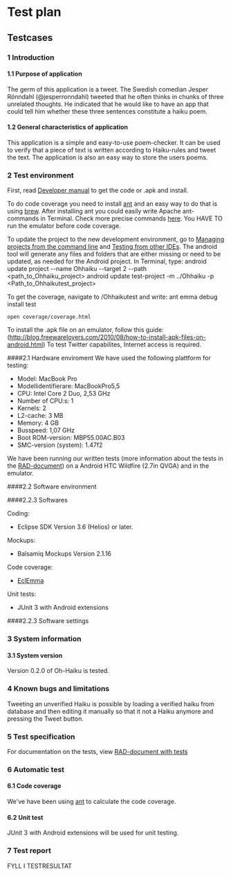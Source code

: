 # Test plan

## Testcases

### 1 Introduction

#### 1.1 Purpose of application
The germ of this application is a tweet. The Swedish comedian Jesper Rönndahl (@jesperronndahl)
tweeted that he often thinks in chunks of three unrelated thoughts. He indicated that he would 
like to have an app that could tell him whether these three sentences constitute a haiku poem.


#### 1.2 General characteristics of application

This application is a simple and easy-to-use poem-checker. It can be used to verify that a piece of text is written according to Haiku-rules and tweet the text. The application is also an easy way to store the users poems.
 
### 2 Test environment
First, read [Developer manual](https://github.com/oh-haiku/oh-haiku/blob/master/doc/developer_manual.md) to get the code or .apk and install. 

To do code coverage you need to install [ant](http://ant.apache.org/) and an easy way to do that is using [brew](http://mxcl.github.com/homebrew/). After installing ant you could easily write Apache ant-commands in Terminal. Check more precise commands [here](http://developer.android.com/guide/developing/projects/projects-cmdline.html). You HAVE TO run the emulator before code coverage. 

To update the project to the new development environment, go to [Managing projects from the command line](http://developer.android.com/guide/developing/projects/projects-cmdline.html) and [Testing from other IDEs](http://developer.android.com/guide/developing/testing/testing_otheride.html). The android tool will generate any files and folders that are either missing or need to be updated, as needed for the Android project. In Terminal, type:
 	android update project --name Ohhaiku --target 2 --path <path_to_Ohhaiku_project>
	android update test-project -m ../Ohhaiku -p <Path_to_Ohhaikutest_project>



To get the coverage, navigate to /Ohhaikutest and write:
	ant emma debug install test 

	open coverage/coverage.html

To install the .apk file on an emulator, follow this guide: (http://blog.freewarelovers.com/2010/08/how-to-install-apk-files-on-android.html)
To test Twitter capabilites, Internet access is required.

####2.1 Hardware enviroment
We have used the following plattform for testing:

 - Model:	MacBook Pro
 - Modellidentifierare:	MacBookPro5,5
 - CPU:	Intel Core 2 Duo, 2,53 GHz
 - Number of CPU:s:	1
 - Kernels:	2
 - L2-cache:	3 MB
 - Memory:	4 GB
 - Busspeed:	1,07 GHz
 - Boot ROM-version:	MBP55.00AC.B03
 - SMC-version (system):	1.47f2

We have been running our written tests (more information about the tests in the  [RAD-document](https://github.com/oh-haiku/oh-haiku/blob/master/doc/RAD.md))
on a Android HTC Wildfire (2.7in QVGA) and in the emulator. 
 

####2.2 Software environment

####2.2.3 Softwares

Coding:

 - Eclipse SDK Version 3.6 (Helios) or later. 

Mockups:

 - Balsamiq Mockups Version 2.1.16

Code coverage:

 - [EclEmma](http://www.eclemma.org/)

Unit tests:

 - JUnit 3 with Android extensions

####2.2.3 Software settings

### 3 System information

#### 3.1 System version
Version 0.2.0 of Oh-Haiku is tested.

### 4 Known bugs and limitations
Tweeting an unverified Haiku is possible by loading a verified haiku from database and then editing it manually so that it not a Haiku anymore and pressing the Tweet button.

### 5 Test specification
For documentation on the tests, view [RAD-document with tests](https://github.com/oh-haiku/oh-haiku/blob/master/doc/RAD.md)



### 6 Automatic test

#### 6.1 Code coverage

We've have been using [ant](http://ant.apache.org/) to calculate the code coverage.


#### 6.2 Unit test

JUnit 3 with Android extensions will be used for unit testing.


### 7 Test report

FYLL I TESTRESULTAT
